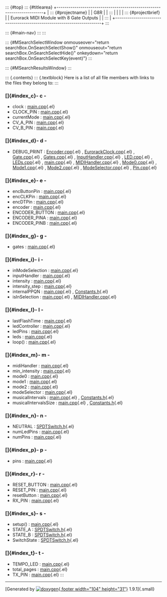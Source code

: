 ::: {#top}
::: {#titlearea}
+-----------------------------------------------------------------------+
| ::: {#projectname}                                                    |
| G8R                                                                   |
| :::                                                                   |
|                                                                       |
| ::: {#projectbrief}                                                   |
| Eurorack MIDI Module with 8 Gate Outputs                              |
| :::                                                                   |
+-----------------------------------------------------------------------+
:::

::: {#main-nav}
:::
:::

::: {#MSearchSelectWindow onmouseover="return searchBox.OnSearchSelectShow()" onmouseout="return searchBox.OnSearchSelectHide()" onkeydown="return searchBox.OnSearchSelectKey(event)"}
:::

::: {#MSearchResultsWindow}
:::

::: {.contents}
::: {.textblock}
Here is a list of all file members with links to the files they belong
to:
:::

### []{#index_c}- c -

-   clock :
    [main.cpp](main_8cpp.html#a3486ebc2916c9a757b036be4e303c573){.el}
-   CLOCK\_PIN :
    [main.cpp](main_8cpp.html#a23b348310475af5d6544794f1a167ee8){.el}
-   currentMode :
    [main.cpp](main_8cpp.html#a7a725ed0b89db4bf8461039a479bc143){.el}
-   CV\_A\_PIN :
    [main.cpp](main_8cpp.html#a1f63b7e11fd7cdaa5cb5104155d5ddad){.el}
-   CV\_B\_PIN :
    [main.cpp](main_8cpp.html#aa3104e4ee339881c3a36c9ac65b819a4){.el}

### []{#index_d}- d -

-   DEBUG\_PRINT :
    [Encoder.cpp](Encoder_8cpp.html#a24fac9ff5bcc1384e1f99ec350941c9a){.el}
    ,
    [EurorackClock.cpp](EurorackClock_8cpp.html#a24fac9ff5bcc1384e1f99ec350941c9a){.el}
    , [Gate.cpp](Gate_8cpp.html#a24fac9ff5bcc1384e1f99ec350941c9a){.el}
    ,
    [Gates.cpp](Gates_8cpp.html#a24fac9ff5bcc1384e1f99ec350941c9a){.el}
    ,
    [InputHandler.cpp](InputHandler_8cpp.html#a24fac9ff5bcc1384e1f99ec350941c9a){.el}
    , [LED.cpp](LED_8cpp.html#a24fac9ff5bcc1384e1f99ec350941c9a){.el} ,
    [LEDs.cpp](LEDs_8cpp.html#a24fac9ff5bcc1384e1f99ec350941c9a){.el} ,
    [main.cpp](main_8cpp.html#a24fac9ff5bcc1384e1f99ec350941c9a){.el} ,
    [MIDIHandler.cpp](MIDIHandler_8cpp.html#a24fac9ff5bcc1384e1f99ec350941c9a){.el}
    ,
    [Mode0.cpp](Mode0_8cpp.html#a24fac9ff5bcc1384e1f99ec350941c9a){.el}
    ,
    [Mode1.cpp](Mode1_8cpp.html#a24fac9ff5bcc1384e1f99ec350941c9a){.el}
    ,
    [Mode2.cpp](Mode2_8cpp.html#a24fac9ff5bcc1384e1f99ec350941c9a){.el}
    ,
    [ModeSelector.cpp](ModeSelector_8cpp.html#a24fac9ff5bcc1384e1f99ec350941c9a){.el}
    , [Pin.cpp](Pin_8cpp.html#a24fac9ff5bcc1384e1f99ec350941c9a){.el}

### []{#index_e}- e -

-   encButtonPin :
    [main.cpp](main_8cpp.html#a5238625c5c9a4b1ed2f485c3696bef20){.el}
-   encCLKPin :
    [main.cpp](main_8cpp.html#a163c71453f25c788b655dd83689eaea0){.el}
-   encDTPin :
    [main.cpp](main_8cpp.html#a808ab567ec354ba030c82614669258bb){.el}
-   encoder :
    [main.cpp](main_8cpp.html#a133a3017d675be921d0d7586eec7bb7c){.el}
-   ENCODER\_BUTTON :
    [main.cpp](main_8cpp.html#a13d83485198c96bfc9ab7e0bd91bbc3a){.el}
-   ENCODER\_PINA :
    [main.cpp](main_8cpp.html#abe826c409a8a833bfa7532171db34cf0){.el}
-   ENCODER\_PINB :
    [main.cpp](main_8cpp.html#abb0ab32273368ab840bf7c43f5309ca5){.el}

### []{#index_g}- g -

-   gates :
    [main.cpp](main_8cpp.html#aafa551f375cee7e3faaf9390080592a7){.el}

### []{#index_i}- i -

-   inModeSelection :
    [main.cpp](main_8cpp.html#a530c93b1821f0134b60d27d445a4a4e3){.el}
-   inputHandler :
    [main.cpp](main_8cpp.html#ae8f5410196ad7877ecf0fea76491fb22){.el}
-   intensity :
    [main.cpp](main_8cpp.html#a299ec0c42ccc5a2d79d1739428ac3210){.el}
-   intensity\_step :
    [main.cpp](main_8cpp.html#a95711a53744764804ef9b98c59664764){.el}
-   internalPPQN :
    [main.cpp](main_8cpp.html#adf636984b70d690edd0c4a32836392e0){.el} ,
    [Constants.h](Constants_8h.html#adf636984b70d690edd0c4a32836392e0){.el}
-   isInSelection :
    [main.cpp](main_8cpp.html#ae8ce8df8470642a28044a27add2964e4){.el} ,
    [MIDIHandler.cpp](MIDIHandler_8cpp.html#ae8ce8df8470642a28044a27add2964e4){.el}

### []{#index_l}- l -

-   lastFlashTime :
    [main.cpp](main_8cpp.html#a6a23ed29bcba26182457398cf3ba0dc4){.el}
-   ledController :
    [main.cpp](main_8cpp.html#af8afe1fb511986724cafc628d457ee07){.el}
-   ledPins :
    [main.cpp](main_8cpp.html#ab274bd88fcca137c72235967915b9f58){.el}
-   leds :
    [main.cpp](main_8cpp.html#acff5fe5d7a28e483a9ab2f183bb4dc25){.el}
-   loop() :
    [main.cpp](main_8cpp.html#afe461d27b9c48d5921c00d521181f12f){.el}

### []{#index_m}- m -

-   midiHandler :
    [main.cpp](main_8cpp.html#af1ad199a35c31bace3d533077689e6df){.el}
-   min\_intensity :
    [main.cpp](main_8cpp.html#ae26c09cc76954053454ea55a4147b005){.el}
-   mode0 :
    [main.cpp](main_8cpp.html#ab97762dda44bd590fbe8c97580106a9e){.el}
-   mode1 :
    [main.cpp](main_8cpp.html#ac453df32cb30f2f9509c37f37eb30b77){.el}
-   mode2 :
    [main.cpp](main_8cpp.html#aca8126f10bd0d0aac519977996b805f9){.el}
-   modeSelector :
    [main.cpp](main_8cpp.html#a42f72ce52094b0a028afddf862ddaa4d){.el}
-   musicalIntervals :
    [main.cpp](main_8cpp.html#a385d88ba7be4d1867aa11aefaba64f1a){.el} ,
    [Constants.h](Constants_8h.html#a385d88ba7be4d1867aa11aefaba64f1a){.el}
-   musicalIntervalsSize :
    [main.cpp](main_8cpp.html#a4b2982d5837258bd50d39acde6f57b80){.el} ,
    [Constants.h](Constants_8h.html#a4b2982d5837258bd50d39acde6f57b80){.el}

### []{#index_n}- n -

-   NEUTRAL :
    [SPDTSwitch.h](SPDTSwitch_8h.html#a8fe26342018333e4ef7220e3ab6726ffaf46d14eb9d5d71afc9f6e747689fcb56){.el}
-   numLedPins :
    [main.cpp](main_8cpp.html#a42946fc499bc5d1b6da4a7d38a91b347){.el}
-   numPins :
    [main.cpp](main_8cpp.html#a7e0ec12422847c7eae2e7fe6c5972a48){.el}

### []{#index_p}- p -

-   pins :
    [main.cpp](main_8cpp.html#a782432745fd904139737a67cfe18cc45){.el}

### []{#index_r}- r -

-   RESET\_BUTTON :
    [main.cpp](main_8cpp.html#ae80f4e50d6756064b8880735a5644881){.el}
-   RESET\_PIN :
    [main.cpp](main_8cpp.html#a08bca59db4b190eaaea4d47b7562869c){.el}
-   resetButton :
    [main.cpp](main_8cpp.html#a191753692ee909460b91f43cfd141fa7){.el}
-   RX\_PIN :
    [main.cpp](main_8cpp.html#aa7089c01538b339ae745173c117f95b9){.el}

### []{#index_s}- s -

-   setup() :
    [main.cpp](main_8cpp.html#a4fc01d736fe50cf5b977f755b675f11d){.el}
-   STATE\_A :
    [SPDTSwitch.h](SPDTSwitch_8h.html#a8fe26342018333e4ef7220e3ab6726ffaa32486e6d0574321e0fedafe557c21fc){.el}
-   STATE\_B :
    [SPDTSwitch.h](SPDTSwitch_8h.html#a8fe26342018333e4ef7220e3ab6726ffa5ae62508b79893c526e0394ecb9eddde){.el}
-   SwitchState :
    [SPDTSwitch.h](SPDTSwitch_8h.html#a8fe26342018333e4ef7220e3ab6726ff){.el}

### []{#index_t}- t -

-   TEMPO\_LED :
    [main.cpp](main_8cpp.html#a47ca58cb74e74a56ae5eaf454df47409){.el}
-   total\_pages :
    [main.cpp](main_8cpp.html#a3359c659dd3104507b620365d1b1d715){.el}
-   TX\_PIN :
    [main.cpp](main_8cpp.html#a3bb17f5daa2b1eaef58c8aa2d989e27e){.el}
:::

------------------------------------------------------------------------

[Generated by [![doxygen](doxygen.svg){.footer width="104"
height="31"}](https://www.doxygen.org/index.html) 1.9.1]{.small}

